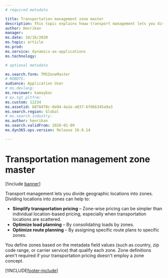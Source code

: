 ```yaml
---
# required metadata

title: Transportation management zone master
description: This topic explains howw transport management lets you divide geographic locations into zones.
author: Henrikan
manager: 
ms.date: 10/16/2020
ms.topic: article
ms.prod: 
ms.service: dynamics-ax-applications
ms.technology: 

# optional metadata

ms.search.form: TMSZoneMaster
# ROBOTS: 
audience: Application User
# ms.devlang: 
ms.reviewer: kamaybac
# ms.tgt_pltfrm: 
ms.custom: 12234
ms.assetid: b878478c-0e04-4a1e-a037-6fdbb345a9a3
ms.search.region: Global
# ms.search.industry: 
ms.author: henrikan
ms.search.validFrom: 2020-01-09
ms.dyn365.ops.version: Release 10.0.14

---
```


# Transportation management zone master

[!include [banner](../includes/banner.md)]

Transport management lets you divide geographic locations into zones. Dividing locations into zones can help to:

- **Simplify transportation pricing** – Zone-wise pricing can be simpler than individual location-based pricing, especially when transportation locations are scattered.
- **Optimize load planning** – By consolidating loads by zones.
- **Optimize route planning** – By assigning specific route plans to specific zones.

You define zones based on the metadata field values (such as country, zip code range, or carrier service) that qualify each zone. Zone definitions aren't required if your transportation pricing doesn't employ a zone concept.


[!INCLUDE[footer-include](../../includes/footer-banner.md)]